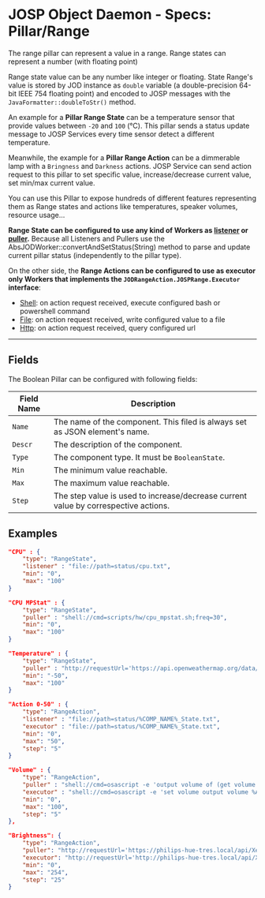 # JOSP Object Daemon - Specs: Pillar/Range

The range pillar can represent a value in a range. Range states can represent a
number (with floating point)

Range state value can be any number like integer or floating.
State Range's value is stored by JOD instance as ```double``` variable (a
double-precision 64-bit IEEE 754 floating point) and encoded to JOSP messages
with the `JavaFormatter::doubleToStr()` method.

An example for a **Pillar Range State** can be a temperature sensor that provide
values between ```-20``` and ```100``` (°C). This pillar sends a status update
message to JOSP Services every time sensor detect a different temperature.

Meanwhile, the example for a **Pillar Range Action** can be a dimmerable lamp
with a ```Bringness``` and ```Darkness``` actions. JOSP Service can send action
request to this pillar to set specific value, increase/decrease current value,
set min/max current value.

You can use this Pillar to expose hundreds of different features representing
them as Range states and actions like temperatures, speaker volumes, resource
usage...

**Range State can be configured to use any kind of Workers as [listener](workers.md#listeners)
or [puller](workers.md#pullers).** Because all Listeners and Pullers use the
AbsJODWorker::convertAndSetStatus(String) method to parse and update current
pillar status (independently to the pillar type).

On the other side, the **Range Actions can be configured to use as executor only
Workers that implements the ```JODRangeAction.JOSPRange.Executor``` interface**:
* [Shell](../impls/workers/executor_shell.md): on action request received, execute configured bash or powershell command
* [File](../impls/workers/executor_file.md): on action request received, write configured value to a file
* [Http](../impls/workers/executor_http.md): on action request received, query configured url

---

## Fields

The Boolean Pillar can be configured with following fields:

| Field Name  | Description                                                                         |
|-------------|-------------------------------------------------------------------------------------|
| ```Name```  | The name of the component. This filed is always set as JSON element's name.         |
| ```Descr``` | The description of the component.                                                   |
| ```Type```  | The component type. It must be ```BooleanState```.                                  |
| ```Min```   | The minimum value reachable.                                                        |
| ```Max```   | The maximum value reachable.                                                        |
| ```Step```  | The step value is used to increase/decrease current value by correspective actions. |

## Examples

```json title="struct.jod: RangeState/File @ JOD PC Windows"
"CPU" : {
    "type": "RangeState",
    "listener" : "file://path=status/cpu.txt",
    "min": "0",
    "max": "100"
}
```

```json title="struct.jod: RangeState/Shell @ JOD PC Linux"
"CPU MPStat" : {
    "type": "RangeState",
    "puller" : "shell://cmd=scripts/hw/cpu_mpstat.sh;freq=30",
    "min": "0",
    "max": "100"
}
```

```json title="struct.jod: RangeState/Http @ JOD Meteo Web"
"Temperature" : {
    "type": "RangeState",
    "puller" : "http://requestUrl='https://api.openweathermap.org/data/2.5/weather?q=${JOD_MWO_LOCATION}&units=metric&appid=03317c1f2de6827424efd170890ffd3c';formatType=JSON;formatPath='$.main.temp';formatPathType=JSONPATH;freq=600",
    "min": "-50",
    "max": "100"
}
```



```json title="struct.jod: RangeAction/File @ JOD Struct default file"
"Action 0-50" : {
    "type": "RangeAction",
    "listener" : "file://path=status/%COMP_NAME%_State.txt",
    "executor" : "file://path=status/%COMP_NAME%_State.txt",
    "min": "0",
    "max": "50",
    "step": "5"
}
```

```json title="struct.jod: RangeAction/Shell @ JOD PC Mac"
"Volume" : {
    "type": "RangeAction",
    "puller" : "shell://cmd=osascript -e 'output volume of (get volume settings)';freq=1",
    "executor" : "shell://cmd=osascript -e 'set volume output volume %A_VAL%'",
    "min": "0",
    "max": "100",
    "step": "5"
},
```

```json title="struct.jod: RangeAction/Http @ JOD Philips Hue"
"Brightness": {
    "type": "RangeAction",
    "puller": "http://requestUrl='https://philips-hue-tres.local/api/Xex9YLRxERFf0TliilWFj3LkmjtCd2iGLmQSktYY/lights/1';formatType=JSON;formatPath='$.state.bri';formatPathType=JSONPATH;requestIgnoreSSLHosts=true;",
    "executor": "http://requestUrl='http://philips-hue-tres.local/api/Xex9YLRxERFf0TliilWFj3LkmjtCd2iGLmQSktYY/lights/1/state';requestVerb=PUT;formatType=JSON;formatPath='$.[0].success';formatPathType=JSONPATH;requestIgnoreSSLHosts=true;requestBody='{\"bri\":%A_VAL_INT%}'",
    "min": "0",
    "max": "254",
    "step": "25"
}
```